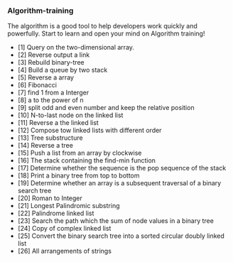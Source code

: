 ### Algorithm-training

The algorithm is a good tool to help developers work quickly and powerfully.
Start to learn and open your mind on Algorithm training!

- [1] Query on the two-dimensional array.
- [2] Reverse output a link
- [3] Rebuild binary-tree
- [4] Build a queue by two stack
- [5] Reverse a array
- [6] Fibonacci
- [7] find 1 from a Interger
- [8] a to the power of n
- [9] split odd and even number and keep the relative position
- [10] N-to-last node on the linked list
- [11] Reverse a the linked list
- [12] Compose tow linked lists with different order
- [13] Tree substructure
- [14] Reverse a tree
- [15] Push a list from an array by clockwise
- [16] The stack containing the find-min function
- [17] Determine whether the sequence is the pop sequence of the stack
- [18] Print a binary tree from top to bottom
- [19] Determine whether an array is a subsequent traversal of a binary search tree
- [20] Roman to Integer
- [21] Longest Palindromic substring
- [22] Palindrome linked list
- [23] Search the path which the sum of node values in a binary tree
- [24] Copy of complex linked list
- [25] Convert the binary search tree into a sorted circular doubly linked list
- [26] All arrangements of strings
